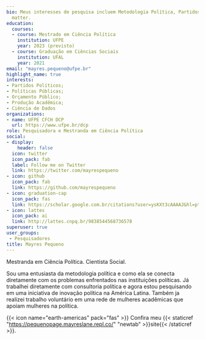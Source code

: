 ```yaml
---
bio: Meus interesses de pesquisa incluem Metodologia Política, Partidos Políticos, Políticas Públicas, Ciência de Dados.
  matter.
education:
  courses:
  - course: Mestrado em Ciência Política 
    institution: UFPE
    year: 2023 (previsto)
  - course: Graduação em Ciências Sociais
    institution: UFAL
    year: 2021
email: "mayres.pequeno@ufpe.br"
highlight_name: true
interests:
- Partidos Políticos;
- Políticas Públicas;
- Orçamento Público;
- Produção Acadêmica;
- Ciência de Dados
organizations:
- name: UFPE CFCH DCP
  url: https://www.ufpe.br/dcp
role: Pesquisadora e Mestranda em Ciência Política
social:
- display:
    header: false
  icon: twitter
  icon_pack: fab
  label: Follow me on Twitter
  link: https://twitter.com/mayrespequeno
- icon: github
  icon_pack: fab
  link: https://github.com/mayrespequeno
- icon: graduation-cap
  icon_pack: fas
  link: https://scholar.google.com.br/citations?user=ysKXt3cAAAAJ&hl=pt-PT&oi=ao
- icon: lattes
  icon_pack: ai
  link: http://lattes.cnpq.br/9838544568736578
superuser: true
user_groups:
 - Pesquisadores
title: Mayres Pequeno
---
```


Mestranda em Ciência Política. Cientista Social.

Sou uma entusiasta da metodologia política e como ela se conecta diretamente com os problemas enfrentados nas instituições políticas.
Já trabalhei diretamente com consultoria política e agora estou pesquisando em uma iniciativa de inovação política na América Latina. Também ja realizei trabalho voluntário em uma rede de mulheres acadêmicas que apoiam mulheres na política.

{{< icon name="earth-americas" pack="fas" >}} Confira meu {{< staticref "https://pequenopage.mayreslane.repl.co/" "newtab" >}}site{{< /staticref >}}.